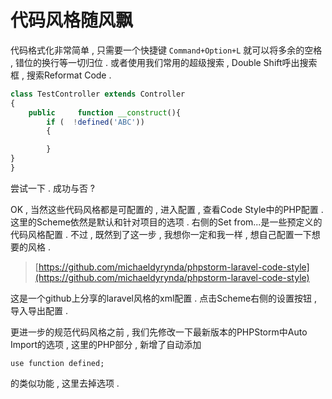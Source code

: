# 代码风格随风飘

代码格式化非常简单 , 只需要一个快捷键 `Command+Option+L` 就可以将多余的空格 , 错位的换行等一切归位 . 或者使用我们常用的超级搜索 , Double Shift呼出搜索框 , 搜索Reformat Code .

```php
class TestController extends Controller
{
    public     function __construct(){
        if (  !defined('ABC')) 
        {

        }
}
}
```

尝试一下 . 成功与否 ?

OK , 当然这些代码风格都是可配置的 , 进入配置 , 查看Code Style中的PHP配置 . 这里的Scheme依然是默认和针对项目的选项 . 右侧的Set from...是一些预定义的代码风格配置 . 不过 , 既然到了这一步 , 我想你一定和我一样 , 想自己配置一下想要的风格 .

> [https://github.com/michaeldyrynda/phpstorm-laravel-code-style](https://github.com/michaeldyrynda/phpstorm-laravel-code-style)

这是一个github上分享的laravel风格的xml配置 . 点击Scheme右侧的设置按钮 , 导入导出配置 . 

更进一步的规范代码风格之前 , 我们先修改一下最新版本的PHPStorm中Auto Import的选项 , 这里的PHP部分 , 新增了自动添加

```
use function defined;
```

的类似功能 , 这里去掉选项 . 



